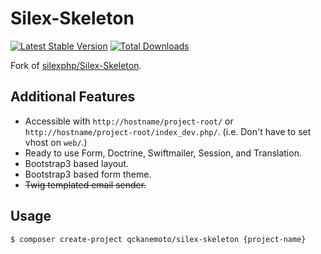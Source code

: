 # Silex-Skeleton

[![Latest Stable Version](https://poser.pugx.org/qckanemoto/silex-skeleton/v/stable.svg)](https://packagist.org/packages/qckanemoto/silex-skeleton)
[![Total Downloads](https://poser.pugx.org/qckanemoto/silex-skeleton/downloads.svg)](https://packagist.org/packages/qckanemoto/silex-skeleton)

Fork of [silexphp/Silex-Skeleton](https://github.com/silexphp/Silex-Skeleton).

## Additional Features

* Accessible with `http://hostname/project-root/` or `http://hostname/project-root/index_dev.php/`. (i.e. Don't have to set vhost on `web/`.)
* Ready to use Form, Doctrine, Swiftmailer, Session, and Translation.
* Bootstrap3 based layout.
* Bootstrap3 based form theme.
* ~~Twig templated email sender.~~

## Usage

```bash
$ composer create-project qckanemoto/silex-skeleton {project-name}
```
